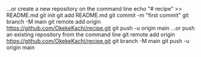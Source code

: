 …or create a new repository on the command line
echo "# recipe" >> README.md
git init
git add README.md
git commit -m "first commit"
git branch -M main
git remote add origin https://github.com/OkekeKachi/recipe.git
git push -u origin main
…or push an existing repository from the command line
git remote add origin https://github.com/OkekeKachi/recipe.git
git branch -M main
git push -u origin main